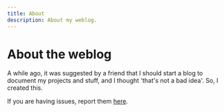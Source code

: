 ```yaml
---
title: About
description: About my weblog.
---
```

# About the weblog

A while ago, it was suggested by a friend that I should start a blog to document my projects and stuff, and I thought 'that's not a bad idea'. So, I created this.

If you are having issues, report them [here](https://github.com/CoffeeCoder1/Apollo-Tech-Corner/issues).
